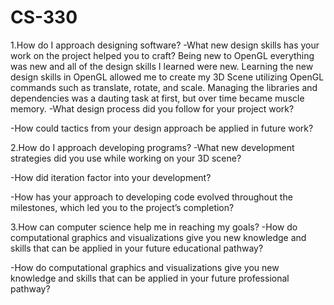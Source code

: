 # CS-330
1.How do I approach designing software?
-What new design skills has your work on the project helped you to craft?
Being new to OpenGL everything was new and all of the design skills I learned were new. Learning the new design skills in OpenGL allowed me to create my 3D Scene utilizing OpenGL commands such as translate, rotate, and scale. Managing the libraries and dependencies was a dauting task at first, but over time became muscle memory. 
-What design process did you follow for your project work?

-How could tactics from your design approach be applied in future work?

2.How do I approach developing programs?
-What new development strategies did you use while working on your 3D scene?

-How did iteration factor into your development?

-How has your approach to developing code evolved throughout the milestones, which led you to the project’s completion?

3.How can computer science help me in reaching my goals?
-How do computational graphics and visualizations give you new knowledge and skills that can be applied in your future educational pathway?

-How do computational graphics and visualizations give you new knowledge and skills that can be applied in your future professional pathway?
